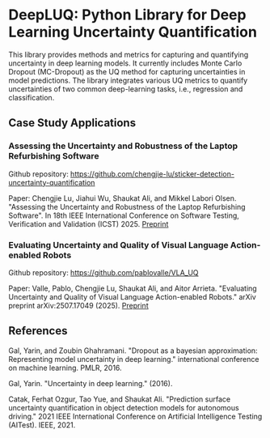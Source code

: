 # DeepLUQ: Python Library for Deep Learning Uncertainty Quantification

This library provides methods and metrics for capturing and quantifying uncertainty in deep learning models. It currently includes Monte Carlo Dropout (MC-Dropout) as the UQ method for capturing uncertainties in model predictions. The library integrates various UQ metrics to quantify uncertainties of two common deep-learning tasks, i.e., regression and classification.

## Case Study Applications

### Assessing the Uncertainty and Robustness of the Laptop Refurbishing Software

Github repository: https://github.com/chengjie-lu/sticker-detection-uncertainty-quantification

Paper: Chengjie Lu, Jiahui Wu, Shaukat Ali, and Mikkel Labori Olsen. "Assessing the Uncertainty and Robustness of the Laptop Refurbishing Software". In 18th IEEE International Conference on Software Testing, Verification and Validation (ICST) 2025. [Preprint](https://arxiv.org/pdf/2409.03782)

### Evaluating Uncertainty and Quality of Visual Language Action-enabled Robots

Github repository: https://github.com/pablovalle/VLA_UQ

Paper: Valle, Pablo, Chengjie Lu, Shaukat Ali, and Aitor Arrieta. "Evaluating Uncertainty and Quality of Visual Language Action-enabled Robots." arXiv preprint arXiv:2507.17049 (2025). [Preprint](https://arxiv.org/pdf/2507.17049)



## References

Gal, Yarin, and Zoubin Ghahramani. "Dropout as a bayesian approximation: Representing model uncertainty in deep learning." international conference on machine learning. PMLR, 2016.

Gal, Yarin. "Uncertainty in deep learning." (2016).

Catak, Ferhat Ozgur, Tao Yue, and Shaukat Ali. "Prediction surface uncertainty quantification in object detection models for autonomous driving." 2021 IEEE International Conference on Artificial Intelligence Testing (AITest). IEEE, 2021.
